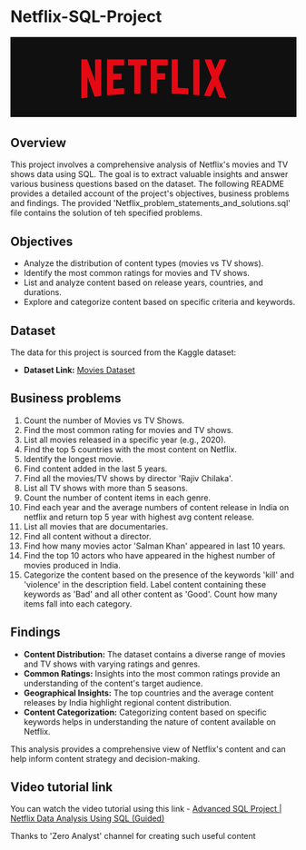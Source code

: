 # Netflix-SQL-Project

![Netflix logo](https://github.com/Gaurav2807/Netflix-SQL-Project/blob/main/Netflix%20logo.jpg)

## Overview
This project involves a comprehensive analysis of Netflix's movies and TV shows data using SQL. The goal is to extract valuable insights and answer various business questions based on the dataset. The following README provides a detailed account of the project's objectives, business problems and findings. The provided 'Netflix_problem_statements_and_solutions.sql' file contains the solution of teh specified problems.

## Objectives

- Analyze the distribution of content types (movies vs TV shows).
- Identify the most common ratings for movies and TV shows.
- List and analyze content based on release years, countries, and durations.
- Explore and categorize content based on specific criteria and keywords.

## Dataset

The data for this project is sourced from the Kaggle dataset:

- **Dataset Link:** [Movies Dataset](https://www.kaggle.com/datasets/shivamb/netflix-shows?resource=download)

## Business problems

1. Count the number of Movies vs TV Shows.
2. Find the most common rating for movies and TV shows.
3. List all movies released in a specific year (e.g., 2020).
4. Find the top 5 countries with the most content on Netflix.
5. Identify the longest movie.
6. Find content added in the last 5 years.
7. Find all the movies/TV shows by director 'Rajiv Chilaka'.
8. List all TV shows with more than 5 seasons.
9. Count the number of content items in each genre.
10. Find each year and the average numbers of content release in India on netflix and return top 5 year with highest avg content release.
11. List all movies that are documentaries.
12. Find all content without a director.
13. Find how many movies actor 'Salman Khan' appeared in last 10 years.
14. Find the top 10 actors who have appeared in the highest number of movies produced in India.
15. Categorize the content based on the presence of the keywords 'kill' and 'violence' in the description field. Label content containing these keywords as 'Bad'       and all other content as 'Good'. Count how many items fall into each category.

## Findings

- **Content Distribution:** The dataset contains a diverse range of movies and TV shows with varying ratings and genres.
- **Common Ratings:** Insights into the most common ratings provide an understanding of the content's target audience.
- **Geographical Insights:** The top countries and the average content releases by India highlight regional content distribution.
- **Content Categorization:** Categorizing content based on specific keywords helps in understanding the nature of content available on Netflix.

This analysis provides a comprehensive view of Netflix's content and can help inform content strategy and decision-making.

## Video tutorial link
You can watch the video tutorial using this link - [Advanced SQL Project | Netflix Data Analysis Using SQL (Guided)](https://www.youtube.com/watch?v=-7cT0651_lw)

Thanks to 'Zero Analyst' channel for creating such useful content
